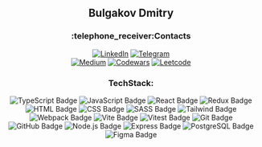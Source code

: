 <h2 align="center">Bulgakov Dmitry</h2>
<div align="center">
  <h3 align="center">:telephone_receiver:Contacts</h3>
  <a href="https://www.linkedin.com/in/mitrich/">
    <img src="https://img.shields.io/badge/LinkedIn-333?style=for-the-badge&logo=linkedin&logoColor=white" alt="LinkedIn"/></a>
  <a href="https://t.me/fubachu">
    <img src="https://img.shields.io/badge/Telegram-333?style=for-the-badge&logo=telegram&logoColor=white" alt="Telegram"/></a>
</div>

<div align="center">
  <a href="https://mitrich.medium.com/">
    <img src="https://img.shields.io/badge/Medium-333?style=for-the-badge&logo=medium&logoColor=white" alt="Medium"/></a>
  <a href="https://www.codewars.com/users/ffriday">
    <img src="https://img.shields.io/badge/Codewars-333?style=for-the-badge&logo=codewars&logoColor=white" alt="Codewars"/></a>
  <a href="https://leetcode.com/ffriday/">
    <img src="https://img.shields.io/badge/Leetcode-333?style=for-the-badge&logo=leetcode&logoColor=white" alt="Leetcode"/></a>
</div>

<div align="center">
  <h3 align="center">TechStack:</h3>
  <img src="https://img.shields.io/badge/TypeScript-333?style=for-the-badge&logo=TypeScript" alt="TypeScript Badge"/>
  <img src="https://img.shields.io/badge/JavaScript-333?style=for-the-badge&logo=JavaScript" alt="JavaScript Badge"/>
  <img src="https://img.shields.io/badge/React-333?style=for-the-badge&logo=React" alt="React Badge"/>
  <img src="https://img.shields.io/badge/Redux-333?style=for-the-badge&logo=Redux&logoColor=white" alt="Redux Badge"/>
  <img src="https://img.shields.io/badge/HTML-333?style=for-the-badge&logo=HTML5" alt="HTML Badge"/>
  <img src="https://img.shields.io/badge/CSS-333?style=for-the-badge&logo=CSS3" alt="CSS Badge"/>
  <img src="https://img.shields.io/badge/SASS-333?style=for-the-badge&logo=SASS" alt="SASS Badge"/>
  <img src="https://img.shields.io/badge/tailwindcss-333?style=for-the-badge&logo=tailwind-css" alt="Tailwind Badge"/>
  <img src="https://img.shields.io/badge/Webpack-333?style=for-the-badge&logo=Webpack" alt="Webpack Badge"/>
  <img src="https://img.shields.io/badge/vite-333?style=for-the-badge&logo=vite" alt="Vite Badge"/>
  <img src="https://img.shields.io/badge/vitest-333?style=for-the-badge&logo=vitest" alt="Vitest Badge"/>
  <img src="https://img.shields.io/badge/Git-333?style=for-the-badge&logo=Git" alt="Git Badge"/>
  <img src="https://img.shields.io/badge/GitHub-333?style=for-the-badge&logo=GitHub" alt="GitHub Badge"/>
  <img src="https://img.shields.io/badge/Node.js-333?style=for-the-badge&logo=nodedotjs" alt="Node.js Badge"/>
  <img src="https://img.shields.io/badge/Express-333?style=for-the-badge&logo=express" alt="Express Badge"/>
  <img src="https://img.shields.io/badge/PostgreSQL-333?style=for-the-badge&logo=postgresql" alt="PostgreSQL Badge"/>
  <img src="https://img.shields.io/badge/Figma-333?style=for-the-badge&logo=Figma" alt="Figma Badge"/>
</div> 

